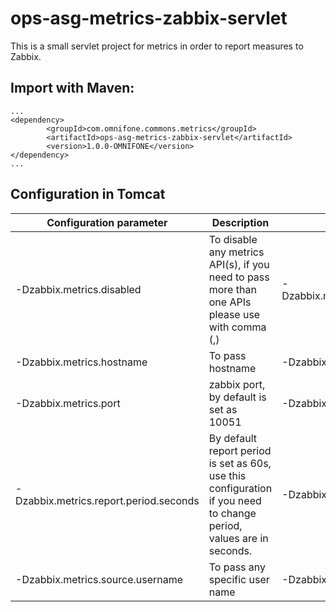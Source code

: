 # ops-asg-metrics-zabbix-servlet
This is a small servlet project for metrics in order to report measures to Zabbix.

## Import with Maven: ##
 
    ...
    <dependency>
            <groupId>com.omnifone.commons.metrics</groupId>
            <artifactId>ops-asg-metrics-zabbix-servlet</artifactId>
            <version>1.0.0-OMNIFONE</version>
    </dependency>
    ...

## Configuration in Tomcat

| Configuration parameter | Description | Example |
| --- | ----- | --- |
| -Dzabbix.metrics.disabled | To disable any metrics API(s), if you need to pass more than one APIs please use with comma (,) | 	-Dzabbix.metrics.disabled=mss.gateway.api.getArtist.requests |
| -Dzabbix.metrics.hostname |	To pass hostname |	-Dzabbix.metrics.hostname=te1.oss-hub.uk3.ribob01.net |
| -Dzabbix.metrics.port | zabbix port, by default is set as 10051	| -Dzabbix.metrics.port=10051 |
| -Dzabbix.metrics.report.period.seconds |	By default report period is set as 60s, use this configuration if you need to change period, values are in seconds.	| -Dzabbix.metrics.report.period.seconds=60 |
| -Dzabbix.metrics.source.username |	To pass any specific user name	| -Dzabbix.metrics.source.username=UserName |
